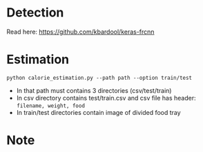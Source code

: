 # Detection
Read here: https://github.com/kbardool/keras-frcnn

# Estimation
```python calorie_estimation.py --path path --option train/test```
- In that path must contains 3 directories (csv/test/train)
- In csv directory contains test/train.csv and csv file has header: ```filename, weight, food```
- In train/test directories contain image of divided food tray
# Note
